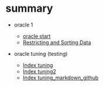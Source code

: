 #	summary

* oracle 1
	 * [oracle start](oracle-start.md)
	 * [Restricting and Sorting Data](oracle1_2.md)	 
	 
	
* oracle tuning (testing)
	 * [Index tuning](oracle3_md.md)
	 * [Index tuning2](oracle3_md_2.md)
	 * [Index tuning_markdown_github](oracle3_md_github.md)
